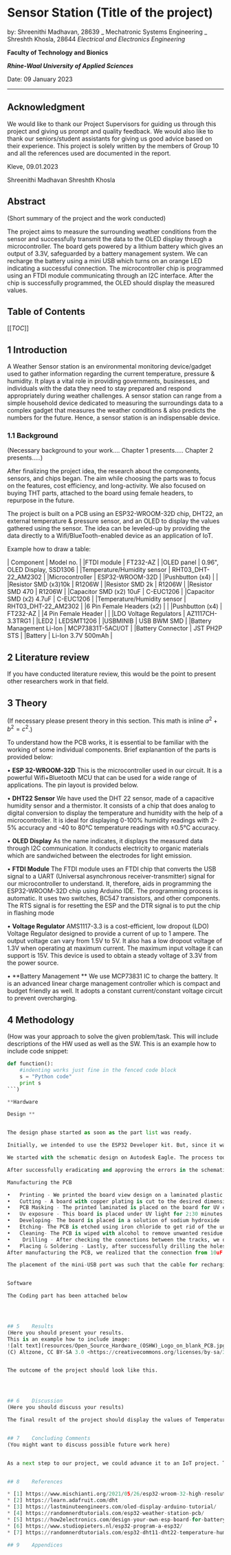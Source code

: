 >>>

# Sensor Station (Title of the project)

by: 
Shreenithi Madhavan, 28639
_ Mechatronic Systems Engineering _
Shreshth Khosla, 28644
 _Electrical and Electronics Engineering_

**Faculty of Technology and Bionics**

***Rhine-Waal University of Applied Sciences***

Date: 09 January 2023   

----
## Acknowledgment 

We would like to thank our Project Supervisors for guiding us through this project and giving us prompt and quality feedback. We would also like to thank our seniors/student assistants for giving us good advice based on their experience. This project is solely written by the members of Group 10 and all the references used are documented in the report.

Kleve, 
09.01.2023

Shreenithi Madhavan 
Shreshth Khosla 


## Abstract

(Short summary of the project and the work conducted)

The project aims to measure the surrounding weather conditions from the sensor and successfully transmit the data to the OLED display through a microcontroller.
The board gets powered by a lithium battery which gives an output of 3.3V, safeguarded by a battery management system. We can recharge the battery using a mini USB which turns on an orange LED indicating a successful connection.
The microcontroller chip is programmed using an FTDI module communicating through an I2C interface. After the chip is successfully programmed, the OLED should display the measured values.



## Table of Contents

[[_TOC_]]

## 1 Introduction

A Weather Sensor station is an environmental monitoring device/gadget used to gather information regarding the current temperature, pressure & humidity. It plays a vital role in providing governments, businesses, and individuals with the data they need to stay prepared and respond appropriately during weather challenges. A sensor station can range from a simple household device dedicated to measuring the surroundings data to a complex gadget that measures the weather conditions & also predicts the numbers for the future. Hence, a sensor station is an indispensable device. 

### 1.1	Background
(Necessary background to your work….
Chapter 1 presents….. 
Chapter 2 presents…..)

After finalizing the project idea, the research about the components, sensors, and chips began. The aim while choosing the parts was to focus on the features, cost efficiency, and long-activity. 
We also focused on buying THT parts, attached to the board using female headers, to repurpose in the future.

The project is built on a PCB using an ESP32-WROOM-32D chip, DHT22, an external temperature & pressure sensor, and an OLED to display the values gathered using the sensor. The idea can be leveled-up by providing the data directly to a Wifi/BlueTooth-enabled device as an application of IoT.    

Example how to draw a table:

| Component                   | Model no. |
|FTDI module                  | FT232-AZ    |
|OLED panel                   | 0.96", OLED Display, SSD1306  |
|Temperature/Humidity sensor  |	RHT03_DHT-22_AM2302  |
|Microcontroller	          | ESP32-WROOM-32D   | 
|Pushbutton (x4)              |     |
|Resistor SMD (x3)10k	      | R1206W  |
|Resistor SMD 2k	          | R1206W |
|Resistor SMD 470	          | R1206W |
|Capacitor SMD (x2) 10uF	  | C-EUC1206 |
|Capacitor SMD (x2) 4.7uF	  | C-EUC1206 |
|Temperature/Humidity sensor  |	RHT03_DHT-22_AM2302  |
|6 Pin Female Headers (x2)    |   | 
|Pushbutton (x4)              | FT232-AZ    |
|4 Pin Female Header          |   |
|LDO Voltage Regulators       | AZ1117CH-3.3TRG1 |
|LED2	                      | LEDSMT1206 |
|USBMINIB                     | USB BWM SMD   |
|Battery Management Li-Ion    | MCP73831T-5ACI/OT  |
|Battery Connector            | JST PH2P STS |
|Battery 	                  | Li-Ion 3.7V 500mAh |


## 2	Literature review
If you have conducted literature review, this would be the point to present other researchers work in that field.

## 3	Theory
(If necessary please present theory in this section.
This math is inline $`a^2+b^2=c^2`$.)

To understand how the PCB works, it is essential to be familiar with the working of some individual components. Brief explanantion of the parts is provided below:

•	**ESP 32-WROOM-32D**
This is the microcontroller used in our circuit. It is a powerful Wifi+Bluetooth MCU that can be used for a wide range of applications. The pin layout is provided below.

•	**DHT22 Sensor**
We have used the DHT 22 sensor, made of a capacitive humidity sensor and a thermistor. It consists of a chip that does analog to digital conversion to display the temperature and humidity with the help of a microcontroller. It is ideal for displaying 0-100% humidity readings with 2-5% accuracy and -40 to 80°C temperature readings with ±0.5°C accuracy.

•	**OLED Display**
As the name indicates, it displays the measured data through I2C communication. It conducts electricity to organic materials which are sandwiched between the electrodes for light emission.

•	**FTDI Module**
The FTDI module uses an FTDI chip that converts the USB signal to a UART (Universal asynchronous receiver-transmitter) signal for our microcontroller to understand. It, therefore, aids in programming the ESP32-WROOM-32D chip using Arduino IDE.
The programming process is automatic. It uses two switches, BC547 transistors, and other components.
The RTS signal is for resetting the ESP and the DTR signal is to put the chip in flashing mode

•	**Voltage Regulator**
AMS1117-3.3 is a cost-efficient, low dropout (LDO) Voltage Regulator designed to provide a current of up to 1 ampere. The output voltage can vary from 1.5V to 5V. It also has a low dropout voltage of 1.3V when operating at maximum current. The maximum input voltage it can support is 15V. This device is used to obtain a steady voltage of 3.3V from the power source.

•	**Battery Management **
We use MCP73831 IC to charge the battery. It is an advanced linear charge management controller which is compact and budget friendly as well. It adopts a constant current/constant voltage circuit to prevent overcharging.


## 4	Methodology
(How was your approach to solve the given problem/task.
This will include descriptions of the HW used as well as the SW.
This is an example how to include code snippet:
```python
def function():
    #indenting works just fine in the fenced code block
    s = "Python code"
    print s
```)

**Hardware

Design **


The design phase started as soon as the part list was ready. 

Initially, we intended to use the ESP32 Developer kit. But, since it was not allowed, we decided to use the raw chip. We researched to find a suitable method for programming. Accordingly, we designed our circuit and decided to use an FTDI module for programming the chip on Arduino IDE.

We started with the schematic design on Autodesk Eagle. The process took a couple of revisions to finalize the circuit design as we had to search the libraries and manually add them to Eagle according to the component requirements. We also did the ERC check where we had to rectify errors in the schematic.

After successfully eradicating and approving the errors in the schematic, we moved to the next task of building the board view using the schematic layout. While working with the board view, we spaced out the components far enough from each other to avoid congestion and ease the process while soldering. We also had to follow some steps/rules while designing the board view to manufacture the PCB in-house without any issues. We removed the DRC errors from the board view design.

Manufacturing the PCB 

•	Printing - We printed the board view design on a laminated plastic A4 sheet with the bottom and top layers mirrored to each other on the ends of the sheet.
•	Cutting - A board with copper plating is cut to the desired dimensions of the printout using a cutting machine for precision.
•	PCB Masking - The printed laminated is placed on the board for UV exposure.
•	Uv exposure - This board is placed under UV light for 2:30 minutes.
•	Developing- The board is placed in a solution of sodium hydroxide
•	Etching- The PCB is etched using iron chloride to get rid of the unprotected copper.
•	Cleaning- The PCB is wiped with alcohol to remove unwanted residue.
•	 Drilling - After checking the connections between the tracks, we drilled holes for the THT components & the VIAS. It is used to connect the top & the bottom layer. The VIAS were punched down using a punching machine.
•	Placing & Soldering - Lastly, after successfully drilling the holes, we moved to the final step of soldering & mounting. We tried to put the SMD paste as precisely as possible to avoid spreading over other pads. We used the Pick and place machine to mount the SMD components of the PCB. The board with the components was put in the oven for 20 minutes to stick the parts firmly. Finally, we soldered the THT components after the previous task. 
After manufacturing the PCB, we realized that the connection from 10uF capacitor via voltage regulator to the power supply was incomplete. We tackled this problem by soldering a wire to complete the connection.

The placement of the mini-USB port was such that the cable for recharging the battery could not fit in the port. So, we cut the board such that the cable fits inside the port.


Software

The Coding part has been attached below




## 5	Results
(Here you should present your results.
This is an example how to include image:
![alt text](resources/Open_Source_Hardware_(OSHW)_Logo_on_blank_PCB.jpg "Example Image")
(C) Altzone, CC BY-SA 3.0 <https://creativecommons.org/licenses/by-sa/3.0>, via Wikimedia Commons)


The outcome of the project should look like this. 




## 6	Discussion
(Here you should discuss your results)

The final result of the project should display the values of Temperature & Humidity from the surroundings onto the OLED panel.


## 7	Concluding Comments
(You might want to discuss possible future work here)


As a next step to our project, we could advance it to an IoT project. The values would be displayed directly to a device with Wifi/Bluetooth enabled by making changes to the code. We wish to make use of our board to the fullest. For the same reason, we have added six extra GPIOs for future growth.


## 8	References

* [1] https://www.mischianti.org/2021/05/26/esp32-wroom-32-high-resolution-pinout-and-specs/
* [2] https://learn.adafruit.com/dht
* [3] https://lastminuteengineers.com/oled-display-arduino-tutorial/
* [4] https://randomnerdtutorials.com/esp32-weather-station-pcb/
* [5] https://how2electronics.com/design-your-own-esp-board-for-battery-powered-iot-applications/
* [6] https://www.studiopieters.nl/esp32-program-a-esp32/
* [7] https://randomnerdtutorials.com/esp32-dht11-dht22-temperature-humidity-sensor-arduino-ide/

## 9	Appendices

